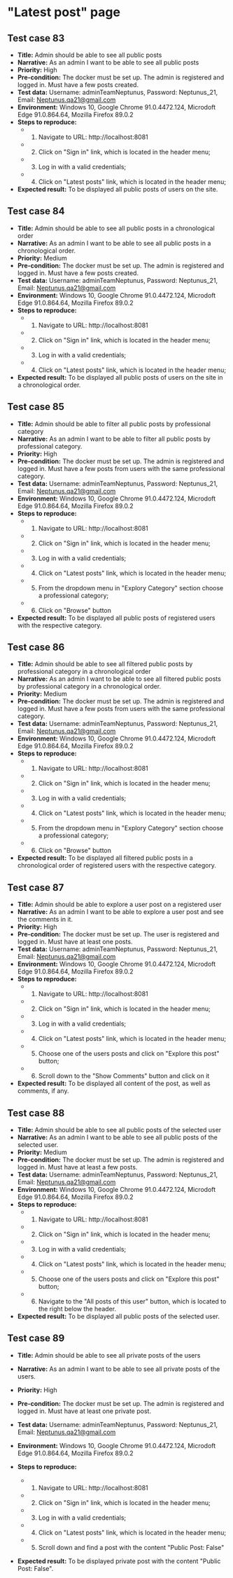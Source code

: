 # **"Latest post" page**

## Test case 83

* **Title:** Admin should be able to see all public posts
* **Narrative:** As an admin I want to be able to see all public posts
* **Priority:** High
* **Pre-condition:** The docker must be set up. The admin is registered and logged in. Must have a few posts created.
* **Test data:** Username: adminTeamNeptunus, Password: Neptunus_21, Email: Neptunus.qa21@gmail.com
* **Environment:** Windows 10, Google Chrome 91.0.4472.124, Microdoft Edge 91.0.864.64, Mozilla Firefox 89.0.2
* **Steps to reproduce:** 
   * 1. Navigate to URL: http://localhost:8081
   * 2. Click on "Sign in" link, which is located in the header menu;
   * 3. Log in with a valid credentials;
   * 4. Click on "Latest posts" link, which is located in the header menu;
* **Expected result:** To be displayed all public posts of users on the site.

## Test case 84

* **Title:** Admin should be able to see all public posts in a chronological order
* **Narrative:** As an admin I want to be able to see all public posts in a chronological order.
* **Priority:** Medium
* **Pre-condition:** The docker must be set up. The admin is registered and logged in. Must have a few posts created.
* **Test data:** Username: adminTeamNeptunus, Password: Neptunus_21, Email: Neptunus.qa21@gmail.com
* **Environment:** Windows 10, Google Chrome 91.0.4472.124, Microdoft Edge 91.0.864.64, Mozilla Firefox 89.0.2
* **Steps to reproduce:** 
   * 1. Navigate to URL: http://localhost:8081
   * 2. Click on "Sign in" link, which is located in the header menu;
   * 3. Log in with a valid credentials;
   * 4. Click on "Latest posts" link, which is located in the header menu;
* **Expected result:** To be displayed all public posts of users on the site in a chronological order.

## Test case 85

* **Title:** Admin should be able to filter all public posts by professional category
* **Narrative:**  As an admin I want to be able to filter all public posts by professional category.
* **Priority:** High
* **Pre-condition:** The docker must be set up. The admin is registered and logged in. Must have a few posts from users with the same professional category.
* **Test data:** Username: adminTeamNeptunus, Password: Neptunus_21, Email: Neptunus.qa21@gmail.com
* **Environment:** Windows 10, Google Chrome 91.0.4472.124, Microdoft Edge 91.0.864.64, Mozilla Firefox 89.0.2
* **Steps to reproduce:** 
   * 1. Navigate to URL: http://localhost:8081
   * 2. Click on "Sign in" link, which is located in the header menu;
   * 3. Log in with a valid credentials;
   * 4. Click on "Latest posts" link, which is located in the header menu;
   * 5. From the dropdown menu in "Explory Category" section choose a professional category;
   * 6. Click on "Browse" button
* **Expected result:** To be displayed all public posts of registered users with the respective category.

## Test case 86

* **Title:** Admin should be able to see all filtered public posts by professional category in a chronological order
* **Narrative:**  As an admin I want to be able to see all filtered public posts by professional category in a chronological order.
* **Priority:** Medium
* **Pre-condition:** The docker must be set up. The admin is registered and logged in. Must have a few posts from users with the same professional category.
* **Test data:** Username: adminTeamNeptunus, Password: Neptunus_21, Email: Neptunus.qa21@gmail.com
* **Environment:** Windows 10, Google Chrome 91.0.4472.124, Microdoft Edge 91.0.864.64, Mozilla Firefox 89.0.2
* **Steps to reproduce:** 
   * 1. Navigate to URL: http://localhost:8081
   * 2. Click on "Sign in" link, which is located in the header menu;
   * 3. Log in with a valid credentials;
   * 4. Click on "Latest posts" link, which is located in the header menu;
   * 5. From the dropdown menu in "Explory Category" section choose a professional category;
   * 6. Click on "Browse" button
* **Expected result:** To be displayed all filtered public posts in a chronological order of registered users with the respective category.

## Test case 87

* **Title:** Admin should be able to explore a user post on a registered user
* **Narrative:** As an admin I want to be able to explore a user post and see the comments in it.
* **Priority:** High
* **Pre-condition:** The docker must be set up. The user is registered and logged in. Must have at least one posts.
* **Test data:** Username: adminTeamNeptunus, Password: Neptunus_21, Email: Neptunus.qa21@gmail.com
* **Environment:** Windows 10, Google Chrome 91.0.4472.124, Microdoft Edge 91.0.864.64, Mozilla Firefox 89.0.2
* **Steps to reproduce:** 
   * 1. Navigate to URL: http://localhost:8081
   * 2. Click on "Sign in" link, which is located in the header menu;
   * 3. Log in with a valid credentials;
   * 4. Click on "Latest posts" link, which is located in the header menu;
   * 5. Choose one of the users posts and click on "Explore this post" button;
   * 6. Scroll down to the "Show Comments" button and click on it
* **Expected result:** To be displayed all content of the post, as well as comments, if any.

## Test case 88

* **Title:** Admin should be able to see all public posts of the selected user
* **Narrative:** As an admin I want to be able to see all public posts of the selected user.
* **Priority:** Medium
* **Pre-condition:** The docker must be set up. The admin is registered and logged in. Must have at least a few posts.
* **Test data:** Username: adminTeamNeptunus, Password: Neptunus_21, Email: Neptunus.qa21@gmail.com
* **Environment:** Windows 10, Google Chrome 91.0.4472.124, Microdoft Edge 91.0.864.64, Mozilla Firefox 89.0.2
* **Steps to reproduce:** 
   * 1. Navigate to URL: http://localhost:8081
   * 2. Click on "Sign in" link, which is located in the header menu;
   * 3. Log in with a valid credentials;
   * 4. Click on "Latest posts" link, which is located in the header menu;
   * 5. Choose one of the users posts and click on "Explore this post" button;
   * 6. Navigate to the "All posts of this user" button, which is located to the right below the header.
* **Expected result:** To be displayed all public posts of the selected user.

## Test case 89

* **Title:** Admin should be able to see all private posts of the users 
* **Narrative:** As an admin I want to be able to see all private posts of the users.
* **Priority:** High
* **Pre-condition:** The docker must be set up. The admin is registered and logged in. Must have at least one private post.
* **Test data:** Username: adminTeamNeptunus, Password: Neptunus_21, Email: Neptunus.qa21@gmail.com
* **Environment:** Windows 10, Google Chrome 91.0.4472.124, Microdoft Edge 91.0.864.64, Mozilla Firefox 89.0.2
* **Steps to reproduce:** 
   * 1. Navigate to URL: http://localhost:8081
   * 2. Click on "Sign in" link, which is located in the header menu;
   * 3. Log in with a valid credentials;
   * 4. Click on "Latest posts" link, which is located in the header menu;
   * 5. Scroll down and find a post with the content "Public Post: False"

* **Expected result:** To be displayed private post with the content "Public Post: False".




